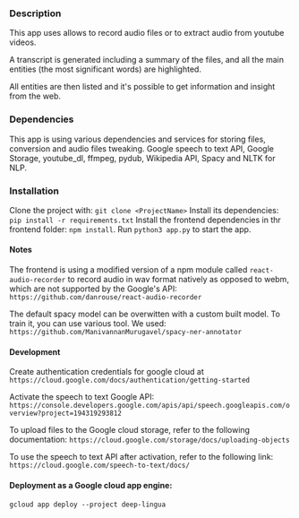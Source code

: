 ### Description

This app uses allows to record audio files or to extract audio from youtube videos.

A transcript is generated including a summary of the files, and all the main entities (the most significant words) are highlighted.

All entities are then listed and it's possible to get information and insight from the web.

### Dependencies

This app is using various dependencies and services for storing files, conversion and audio files tweaking.
Google speech to text API, Google Storage, youtube_dl, ffmpeg, pydub, Wikipedia API, Spacy and NLTK for NLP.

### Installation

Clone the project with: `git clone <ProjectName>` 
Install its dependencies: `pip install -r requirements.txt` 
Install the frontend dependencies in thr frontend folder: `npm install`.
Run `python3 app.py` to start the app.

#### Notes

The frontend is using a modified version of a npm module called `react-audio-recorder` to record audio in wav format natively as opposed to webm, which are not supported by the Google's API: `https://github.com/danrouse/react-audio-recorder`

The default spacy model can be overwitten with a custom built model.
To train it, you can use various tool. We used: `https://github.com/ManivannanMurugavel/spacy-ner-annotator`

#### Development
Create authentication credentials for google cloud at `https://cloud.google.com/docs/authentication/getting-started`

Activate the speech to text Google API: `https://console.developers.google.com/apis/api/speech.googleapis.com/overview?project=194319293812`

To upload files to the Google cloud storage, refer to the following documentation:
`https://cloud.google.com/storage/docs/uploading-objects`

To use the speech to text API after activation, refer to the following link:
`https://cloud.google.com/speech-to-text/docs/`

#### Deployment as a Google cloud app engine:
`gcloud app deploy --project deep-lingua`